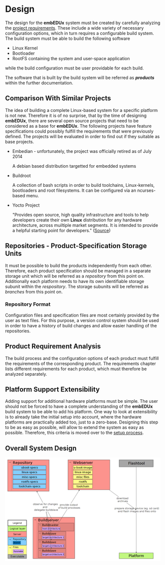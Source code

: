 # Design
The design for the **embEDUx** system must be created by carefully analyzing the
[project requirements](requirements.md). These include a wide variety of
necessary configuration options, which in turn requires a configurable build
system. The build system must be able to build the following software

* Linux Kernel
* Bootloader
* RootFS containing the system and user-space application

while the build configuration must be user providable for each build.

The software that is built by the build system will be referred as
***products*** within the further documentation.

## Comparison With Similar Projects
The idea of building a complete Linux-based system for a specific platform is
not new. Therefore it is of no surprise, that by the time of designing
**embEDUx**, there are several open source projects that need to be considered
as a base for **embEDUx**. The following projects have feature specifications
could possibly fulfill the requirements that were previously defined. The
projects will be evaluated in order to find out if they suitable as base
projects.

* Embedian - unfortunately, the project was officially retired as of July 2014 

    A debian based distribution targetted for embedded systems

* Buildroot

    A collection of bash scripts in order to build toolchains, Linux-kernels,
    bootloaders and root filesystems. It can be configured via an ncurses-based
    menu.

* Yocto Project

    "Provides open source, high quality infrastructure and tools to help
    developers create their own **Linux** distribution for any hardware
    architecture, across muiltiple market segments. It is intended to provide a
    helpful starting point for developers."
    ([Source](https://wiki.yoctoproject.org/wiki/FAQ#What_is_the_Yocto_Project.3F))
    
## Repositories - Product-Specification Storage Units
It must be possible to build the products independently from each other.
Therefore, each product specification should be managed in a separate storage
unit which will be referred as a *repository* from this point on. Additionally
each platform needs to have its own identifiable storage subunit within the
*respository*. The storage subunits will be referred as *branches* from this
point on.

### Repository Format
Configuration files and specification files are most certainly provided by the
user as text files. For this purpose, a version control system should be used in
order to have a history of build changes and allow easier handling of the
repositories.

## Product Requirement Analysis
The build process and the configuration options of each product must fulfill the
requirements of the corresponding product. The requirements chapter lists
different requirements for each product, which must therefore be analyzed
separately.


## Platform Support Extensibility 
Adding support for additional hardware platforms must be simple. The user should
not be forced to have a complete understanding of the **embEDUx** build system
to be able to add his platform. One way to look at extensibility is to already
take the initial setup into account, where the hardware platforms are
practically added too, just to a zero-base. Designing this step to be as easy as
possible, will allow to extend the system as easy as possible. Therefore, this
criteria is moved over to the [setup process](setup-process).

## Overall System Design
[![](background/design/img/design.png)](background/design/img/design.png)
